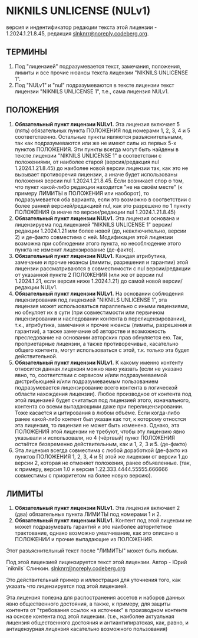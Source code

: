 <!-- anti license {: -->
# NIKNILS UNLICENSE (NULv1)
версия и индентификатор редакции текста этой лицензии - 1.2024.1.21.8.45, редакция slnknrr@noreply.codeberg.org.

## ТЕРМИНЫ
1. Под "лицензией" подразумевается текст, замечания, положения, лимиты и все прочие нюансы текста лицензии "NIKNILS UNLICENSE 1".
2. Под "NULv1" и "nul" подразумеваются в тексте лицензии текст лицензии "NIKNILS UNLICENSE 1", т.е., сама лицензия NULv1.

## ПОЛОЖЕНИЯ
1. **Обязательный пункт лицензии NULv1.** Эта лицензия включает 5 (пять) обязательных пункта ПОЛОЖЕНИЯ под номерами 1, 2, 3, 4 и 5 соответственно. Остальные пункты являются разъяснительными, так как подразумеваются или же не имеют силы из первых 5-х пунктов ПОЛОЖЕНИЯ. Эти пункты всегда могут быть найдены в тексте лицензии "NIKNILS UNLICENSE 1" в соответствии с положениями, от наиболее старой (версия/редакция nul 1.2024.1.21.8.45) до наиболее новой версии лицензии так, как это не вызывает противоречия лицензии, а иначе будет использованы положения версии nul 1.2024.1.21.8.45. Если возникает спор о том, что пункт какой-либо редакции находится "не на своём месте" (к примеру ЛИМИТЫ в ПОЛОЖЕНИЯ или наоборот), то подразумевается оба варианта, если это возможно в соответствии с более ранней версией/редакцией nul, как это разрешено по 1 пункту ПОЛОЖЕНИЯ (а иначе по версии/редакции nul 1.2024.1.21.8.45)
2. **Обязательный пункт лицензии NULv1.** Эта лицензия основана и лицензируема под лицензией "NIKNILS UNLICENSE 1" версии/редакции 1.2024.1.21 или более новой (до, невключительно, версии 2) и де-факто совместима с ней. Модификация этой лицензии возможна при соблюдении этого пункта, но несоблюдение этого пункта не изменит лицензирование (де-факто).
3. **Обязательный пункт лицензии NULv1.** Каждая атрибутика, замечание и прочие нюансы (лимиты, разрешения и гарантии) этой лицензии рассматриваются в совместимости с nul версии/редакции от указанной пункте 2 ПОЛОЖЕНИЯ (или же от версии nul 1.2024.1.21, если версия ниже 1.2024.1.21) до самой новой версии/редакции NULv1.
4. **Обязательный пункт лицензии NULv1.** На основании соблюдения лицензирования под лицензией "NIKNILS UNLICENSE 1", эта лицензия может использоваться параллельно с иными лицензиями, но обнуляет их в сути (при совместимости или первичном лицензировании и наследовании контента в перелицензировании), т.к., атрибутика, замечания и прочие нюансы (лимиты, разрешения и гарантии), а также замечание об авторстве и возможность преследование на основании авторских прав обнуляется ею. Так, проприетарные лицензии, а также противоречивые, касательно общего контента, могут использоваться с этой, т.к. только эта будет действительной.
5. **Обязательный пункт лицензии NULv1.** К какому именно контенту относится данная лицензия можно явно указать (если не указано явно, то, соответствии с сервисом и/или подразумеваемой дистрибьюцией и/или подразумеваемым пользованием подразумевается лицензирование всего контента в логической области нахождения лицензии). Любое производное от контента под этой лицензией будет считаться под лицензией этого, изначального, контента со всеми выпадающими даже при перелицензировании. Тоже касается и цитирования в любом объёме. Если когда-либо ранее какой-либо контент был указан как тот, к которому отностся эта лицензия, то лицензия не может быть изменена. Однако, эта ПОЛОЖЕНИЯ этой лицензии не требуют, чтобы эту лицензию явно указывали и использовали, но 4 (чёртвый) пункт ПОЛОЖЕНИЯ остаётся безвременно действительным, как и 1, 2, 3 и 5. (де-факто)
6. Эта лицензия всегда совместима с любой доработкой (де-факто из пунктов ПОЛОЖЕНИЯ 1, 2, 3, 4 и 5) этой же лицензии от версии 1 до версии 2, которая не отменяет положения, ранее объявленные. (так, к примеру, версия 1.0 и версия 1.22.333.4444.55555.666666 совместимы с приоритетом на более новую версию).

## ЛИМИТЫ
1. **Обязательный пункт лицензии NULv1.** Эта лицензия включает 2 (два) обязательных пункта ЛИМИТЫ под номерами 1 и 2.
2. **Обязательный пункт лицензии NULv1.** Контент под этой лицензии не может подразумевать гарантий и это наиболее авторитетное трактование, однако возможно умалчивание, как это описано в ПОЛОЖЕНИИ и прочие выпадающие из ПОЛОЖЕНИЯ.

Этот разъяснительный текст после "ЛИМИТЫ" может быть любым.

Под этой лицензией лицензируется текст этой лицензии. Автор - Юрий \`niknils\` Слинкин. <slnknrr@noreply.codeberg.org><br>

Это действительный пример и иллюстрация для уточнения того, как указать что лицензируется под этой лицензией.<br>

Эта лицензия полезна для распостранения ассетов и наборов данных явно общественного достояния, а также, к примеру, для защиты контента от "требования ссылок на источник" в производном контенте на основе контента под этой лицензии. (т.е., наиболее актуальная лицензия общественного достояния и антиантипиратская, как, равно, и антицензурная лицензия касательно возможного пользования)
